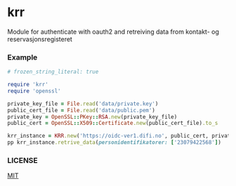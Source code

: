 # krr

Module for authenticate with oauth2 and retreiving data from kontakt- og reservasjonsregisteret

### Example

```ruby
# frozen_string_literal: true

require 'krr'
require 'openssl'

private_key_file = File.read('data/private.key')
public_cert_file = File.read('data/public.pem')
private_key = OpenSSL::PKey::RSA.new(private_key_file)
public_cert = OpenSSL::X509::Certificate.new(public_cert_file).to_s

krr_instance = KRR.new('https://oidc-ver1.difi.no', public_cert, private_key, 'oidc_user', 'global/kontaktinformasjon.read')
pp krr_instance.retrive_data(personidentifikatorer: ['23079422568'])
```

### LICENSE

[MIT](LICENSE)
